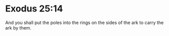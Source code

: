 # Exodus 25:14

And you shall put the poles into the rings on the sides of the ark to carry the ark by them.
